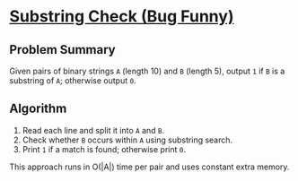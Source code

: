 # [Substring Check (Bug Funny)](https://www.spoj.com/problems/SBSTR1)

## Problem Summary
Given pairs of binary strings `A` (length 10) and `B` (length 5), output `1` if `B` is a substring of `A`; otherwise output `0`.

## Algorithm
1. Read each line and split it into `A` and `B`.
2. Check whether `B` occurs within `A` using substring search.
3. Print `1` if a match is found; otherwise print `0`.

This approach runs in O(|A|) time per pair and uses constant extra memory.
